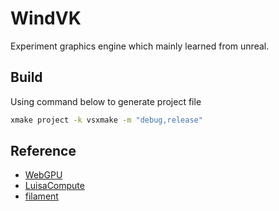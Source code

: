 # WindVK 
Experiment graphics engine which mainly learned from unreal. 

## Build
Using command below to generate project file
```cmd
xmake project -k vsxmake -m "debug,release" 
```

## Reference
* [WebGPU](https://developer.mozilla.org/en-US/docs/Web/API/WebGPU_API)
* [LuisaCompute](https://github.com/WeebOwO/LuisaCompute/tree/next/src/backends/vk)
* [filament](https://github.com/google/filament)
